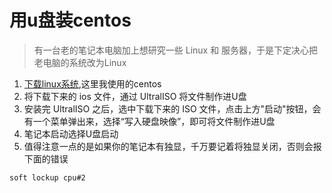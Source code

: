 # 用u盘装centos
> 有一台老的笔记本电脑加上想研究一些 Linux 和 服务器，于是下定决心把老电脑的系统改为Linux

1. [下载linux系统](http://www.linuxdown.net/download/),这里我使用的centos
2. 将下载下来的 ios 文件，通过 UltralISO 将文件制作进U盘
3. 安装完 UltralISO 之后，选中下载下来的 ISO 文件，点击上方"启动"按钮，会有一个菜单弹出来，选择“写入硬盘映像”，即可将文件制作进U盘
4. 笔记本启动选择U盘启动
5. 值得注意一点的是如果你的笔记本有独显，千万要记着将独显关闭，否则会报下面的错误
```
soft lockup cpu#2
```
